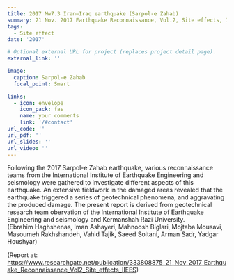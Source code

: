 ```yaml
---
title: 2017 Mw7.3 Iran–Iraq earthquake (Sarpol-e Zahab)
summary: 21 Nov. 2017 Earthquake Reconnaissance, Vol.2, Site effects, IIEES.
tags:
  - Site effect
date: '2017'

# Optional external URL for project (replaces project detail page).
external_link: ''

image:
  caption: Sarpol-e Zahab
  focal_point: Smart

links:
  - icon: envelope
    icon_pack: fas
    name: your comments
    link: '/#contact'
url_code: ''
url_pdf: ''
url_slides: ''
url_video: ''
---
```

Following the 2017 Sarpol-e Zahab earthquake, various reconnaissance teams from the International Institute of Earthquake Engineering and seismology were gathered to investigate different aspects of this earthquake. An extensive fieldwork in the damaged areas revealed that the earthquake triggered a series of geotechnical phenomena, and aggravating the produced damage. The present report is derived from geotechnical research team obervation of the International Institute of Earthquake Engineering and seismology and  Kermanshah Razi University.<br /> 
(Ebrahim Haghshenas, Iman Ashayeri, Mahnoosh Biglari, Mojtaba Mousavi, Masoumeh Rakhshandeh, Vahid Tajik, Saeed Soltani, Arman Sadr, Yadgar Houshyar)

(Report at: https://www.researchgate.net/publication/333808875_21_Nov_2017_Earthquake_Reconnaissance_Vol2_Site_effects_IIEES)